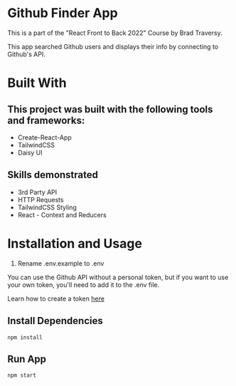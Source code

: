 # Github Finder App

This is a part of the "React Front to Back 2022" Course by Brad Traversy.

This app searched Github users and displays their info by connecting to Github's API.

# Built With

## This project was built with the following tools and frameworks:
* Create-React-App
* TailwindCSS
* Daisy UI

## Skills demonstrated
* 3rd Party API
* HTTP Requests
* TailwindCSS Styling
* React - Context and Reducers

# Installation and Usage
1. Rename .env.example to .env

You can use the Github API without a personal token, but if you want to use your own token, you'll need to add it to the .env file.

Learn how to create a token [here](https://docs.github.com/en/authentication/keeping-your-account-and-data-secure/creating-a-personal-access-token)

## Install Dependencies
```node
npm install
```

## Run App
```node
npm start
```